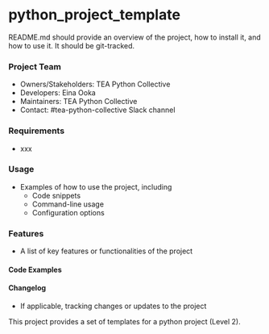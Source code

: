# python_project_template

README.md should provide an overview of the project, how to install it, and how to use it. It should be git-tracked. 

### Project Team
- Owners/Stakeholders: TEA Python Collective
- Developers: Eina Ooka 
- Maintainers: TEA Python Collective
- Contact: #tea-python-collective Slack channel

### Requirements
- xxx

### Usage
- Examples of how to use the project, including
  - Code snippets
  - Command-line usage
  - Configuration options

### Features
- A list of key features or functionalities of the project

#### Code Examples

#### Changelog
- If applicable, tracking changes or updates to the project

This project provides a set of templates for a python project (Level 2). 